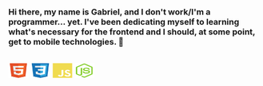 ### Hi there, my name is Gabriel, and I don't work/I'm a programmer... yet. I've been dedicating myself to learning what's necessary for the frontend and I should, at some point, get to mobile technologies.  👋
<div style="display: inline_block"><br>
  <img align="center" alt="GBL404-HTML" height="30" width="40" src="https://raw.githubusercontent.com/devicons/devicon/master/icons/html5/html5-original.svg">
  <img align="center" alt="GBL404-CSS" height="30" width="40" src="https://raw.githubusercontent.com/devicons/devicon/master/icons/css3/css3-original.svg">
  <img align="center" alt="GBL404-Js" height="30" width="40" src="https://raw.githubusercontent.com/devicons/devicon/master/icons/javascript/javascript-plain.svg">
  <img align="center" alt="GBL404-Node.js" height="30" width="40" src="https://raw.githubusercontent.com/devicons/devicon/master/icons/nodejs/nodejs-original.svg">
</div>
<!--
**GBL404/GBL404** is a ✨ _special_ ✨ repository because its `README.md` (this file) appears on your GitHub profile.

Here are some ideas to get you started:

- 🔭 I’m currently working on ...
- 🌱 I’m currently learning ...
- 👯 I’m looking to collaborate on ...
- 🤔 I’m looking for help with ...
- 💬 Ask me about ...
- 📫 How to reach me: ...
- 😄 Pronouns: ...
- ⚡ Fun fact: ...
-->
